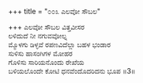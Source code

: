 +++
title = "೦೦೩ ಎಲವೋ ಸೌಬಲ"

+++
ಎಲವೋ ಸೌಬಲ ವಿತ್ತವೀಸರ  
ಲಳಿದುದೆ ನೀ ನಗುವವೋಲ್ನ  
ಮ್ಮೊಳಗು ಡಿಳ್ಳವೆ ರಪಣವಿದೆಲ್ಲಾ ಬಹಳ ಭಂಡಾರ  
ಸುಳಿಸು ಹಾಸಂಗಿಗಳ ಮೋಹರ   
ಗೊಳಿಸು ಸಾರಿಯನೊಂದು ರೇಖೆಯ  
ಬಳಿಯಲೊಂದೇ ಕೋಟಿ ಧನವೆಂದೊದರಿದನು ಭೂಪ     ॥3॥